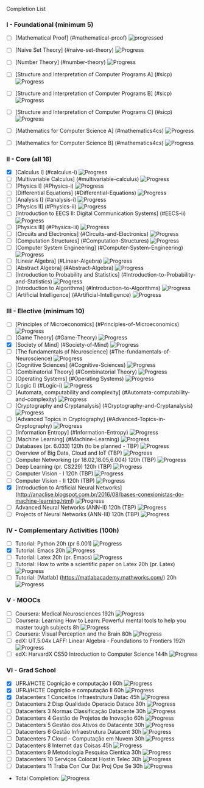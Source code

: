 Completion List

### I - Foundational (minimum 5)
- [ ]	[Mathematical Proof] (#mathematical-proof)   ![progressed](http://progressed.io/bar/15?)
- [ ]	[Naive Set Theory] (#naive-set-theory) ![Progress](http://progressed.io/bar/0?)
- [ ]	[Number Theory] (#number-theory) ![Progress](http://progressed.io/bar/0?)
- [ ]	[Structure and Interpretation of Computer Programs A] (#sicp) ![Progress](http://progressed.io/bar/30?)
- [ ]	[Structure and Interpretation of Computer Programs B] (#sicp) ![Progress](http://progressed.io/bar/0?)
- [ ]	[Structure and Interpretation of Computer Programs C] (#sicp) ![Progress](http://progressed.io/bar/0?)
- [ ]	[Mathematics for Computer Science A] (#mathematics4cs) ![Progress](http://progressed.io/bar/0?)
- [ ]	[Mathematics for Computer Science B] (#mathematics4cs) ![Progress](http://progressed.io/bar/0?)


### II - Core (all 16)
- [x]	[Calculus I] (#calculus-i) ![Progress](http://progressed.io/bar/100?)
- [ ]	[Multivariable Calculus] (#multivariable-calculus) ![Progress](http://progressed.io/bar/0?)
- [ ]	[Physics I] (#Physics-i) ![Progress](http://progressed.io/bar/0?)
- [ ]	[Differential Equations] (#Differential-Equations) ![Progress](http://progressed.io/bar/0?)
- [ ]	[Analysis I] (#analysis-i) ![Progress](http://progressed.io/bar/0?)
- [ ]	[Physics II] (#Physics-ii) ![Progress](http://progressed.io/bar/0?)
- [ ]	[Introduction to EECS II: Digital Communication Systems] (#EECS-ii) ![Progress](http://progressed.io/bar/0?)
- [ ]	[Physics III] (#Physics-iii) ![Progress](http://progressed.io/bar/0?)
- [ ]	[Circuits and Electronics] (#Circuits-and-Electronics) ![Progress](http://progressed.io/bar/0?)
- [ ]	[Computation Structures] (#Computation-Structures) ![Progress](http://progressed.io/bar/0?)
- [ ]	[Computer System Engineering] (#Computer-System-Engineering) ![Progress](http://progressed.io/bar/0?)
- [ ]	[Linear Algebra] (#Linear-Algebra) ![Progress](http://progressed.io/bar/0?)
- [ ]	[Abstract Algebra] (#Abstract-Algebra) ![Progress](http://progressed.io/bar/0?)
- [ ]	[Introduction to Probability and Statistics] (#Introduction-to-Probability-and-Statistics) ![Progress](http://progressed.io/bar/0?)
- [ ]	[Introduction to Algorithms] (#Introduction-to-Algorithms) ![Progress](http://progressed.io/bar/0?)
- [ ]	[Artificial Intelligence] (#Artificial-Intelligence) ![Progress](http://progressed.io/bar/0?)

### III - Elective (minimum 10)
- [ ]	[Principles of Microeconomics] (#Principles-of-Microeconomics) ![Progress](http://progressed.io/bar/0?)
- [ ]	[Game Theory] (#Game-Theory) ![Progress](http://progressed.io/bar/0?)
- [x]	[Society of Mind] (#Society-of-Mind) ![Progress](http://progressed.io/bar/100?)
- [ ]	[The fundamentals of Neuroscience] (#The-fundamentals-of-Neuroscience) ![Progress](http://progressed.io/bar/0?)
- [ ]	[Cognitive Sciences] (#Cognitive-Sciences) ![Progress](http://progressed.io/bar/0?)
- [ ]	[Combinatorial Theory] (#Combinatorial Theory) ![Progress](http://progressed.io/bar/0?)
- [ ]	[Operating Systems] (#Operating Systems) ![Progress](http://progressed.io/bar/0?)
- [ ]	[Logic I] (#Logic-i) ![Progress](http://progressed.io/bar/0?)
- [ ]	[Automata, computability and complexity] (#Automata-computability-and-complexity) ![Progress](http://progressed.io/bar/0?)
- [ ]	[Cryptography and Cryptanalysis] (#Cryptography-and-Cryptanalysis) ![Progress](http://progressed.io/bar/0?)
- [ ]	[Advanced Topics in Cryptography] (#Advanced-Topics-in-Cryptography) ![Progress](http://progressed.io/bar/0?)
- [ ]	[Information Entropy] (#Information-Entropy) ![Progress](http://progressed.io/bar/0?)
- [ ]	[Machine Learning]  (#Machine-Learning) ![Progress](http://progressed.io/bar/0?)
- [ ] Databases (pr. 6.033) 120h (to be planned - TBP) ![Progress](http://progressed.io/bar/0?)
- [ ] Overview of Big Data, Cloud and IoT (TBP) ![Progress](http://progressed.io/bar/0?)
- [ ] Computer Networking (pr 18.02,18.05,6.004)  120h	(TBP) ![Progress](http://progressed.io/bar/0?)
- [ ] Deep Learning (pr. CS229) 120h (TBP) ![Progress](http://progressed.io/bar/0?)
- [ ] Computer Vision - I  120h (TBP) ![Progress](http://progressed.io/bar/0?)
- [ ] Computer Vision - II 120h (TBP) ![Progress](http://progressed.io/bar/0?)
- [x] [Introduction to Artificial Neural Networks] (http://anaclise.blogspot.com.br/2016/08/bases-conexionistas-do-machine-learning.html) ![Progress](http://progressed.io/bar/100?)
- [ ] Advanced Neural Networks (ANN-II) 120h (TBP) ![Progress](http://progressed.io/bar/0?)
- [ ] Projects of Neural Networks (ANN-III)  120h (TBP) ![Progress](http://progressed.io/bar/0?)

### IV - Complementary Activities (100h)
- [ ]	Tutorial: Python 20h (pr 6.001) ![Progress](http://progressed.io/bar/0?)
- [x]	Tutorial: Emacs 20h  ![Progress](http://progressed.io/bar/100?)
- [ ]	Tutorial: Latex 20h (pr. Emacs) ![Progress](http://progressed.io/bar/0?)
- [ ]	Tutorial: How to write a scientific paper on Latex 20h (pr. Latex) ![Progress](http://progressed.io/bar/0?)
- [ ]	Tutorial: [Matlab] (https://matlabacademy.mathworks.com/) 20h  ![Progress](http://progressed.io/bar/50?)

### V - MOOCs 
- [ ]	Coursera: Medical Neurosciences 192h ![Progress](http://progressed.io/bar/0?)
- [ ]	Coursera: Learning How to Learn: Powerful mental tools to help you master tough subjects 8h ![Progress](http://progressed.io/bar/0?)
- [ ]	Coursera: Visual Perception and the Brain 80h ![Progress](http://progressed.io/bar/0?)
- [ ]	edX: UT.5.04x LAFF: Linear Algebra - Foundations to Frontiers 192h ![Progress](http://progressed.io/bar/0?)
- [ ]	edX: HarvardX CS50 Introduction to Computer Science 144h ![Progress](http://progressed.io/bar/0?)

### VI - Grad School
- [x] UFRJ/HCTE Cognição e computação I  60h  ![Progress](http://progressed.io/bar/100?)
- [x] UFRJ/HCTE Cognição e computação II 60h  ![Progress](http://progressed.io/bar/100?)
- [x] Datacenters 1 Conceitos Infraestrutura Datac 45h  ![Progress](http://progressed.io/bar/100?)
- [ ] Datacenters 2 Disp Qualidade Operacio Datace 30h  ![Progress](http://progressed.io/bar/50?)
- [ ] Datacenters 3 Normas Classificação Datacente 30h  ![Progress](http://progressed.io/bar/0?)
- [ ] Datacenters 4 Gestão de Projetos de Inovação 60h  ![Progress](http://progressed.io/bar/0?)
- [ ] Datacenters 5 Gestão dos Ativos do Datacente 30h  ![Progress](http://progressed.io/bar/0?)
- [ ] Datacenters 6 Gestão Infraestrutura Datacent 30h  ![Progress](http://progressed.io/bar/0?)
- [ ] Datacenters 7 Cloud - Computação em Nuvem    30h  ![Progress](http://progressed.io/bar/0?)
- [ ] Datacenters 8 Internet das Coisas            45h  ![Progress](http://progressed.io/bar/0?)
- [ ] Datacenters 9 Metodologia Pesquisa Cientíca  30h  ![Progress](http://progressed.io/bar/0?)
- [ ] Datacenters 10 Serviços Colocat Hostin Telec 30h  ![Progress](http://progressed.io/bar/0?)
- [ ] Datacenters 11 Traba Con Cur Dat Proj Ope Se 30h  ![Progress](http://progressed.io/bar/0?)

* Total Completion: ![Progress](http://progressed.io/bar/575?scale=4200&suffix=h)  

